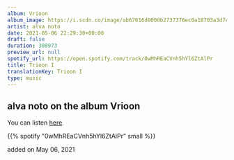 ```yaml
---
album: Vrioon
album_image: https://i.scdn.co/image/ab67616d0000b2737376ec0a18703a3d7e5897a3
artist: alva noto
date: 2021-05-06 22:29:30+00:00
draft: false
duration: 308973
preview_url: null
spotify_url: https://open.spotify.com/track/0wMhREaCVnh5hYl6ZtAlPr
title: Trioon I
translationKey: Trioon I
type: music
---
```


## alva noto on the album Vrioon

You can listen [here](https://open.spotify.com/track/0wMhREaCVnh5hYl6ZtAlPr)

{{% spotify "0wMhREaCVnh5hYl6ZtAlPr" small %}}

added on May 06, 2021